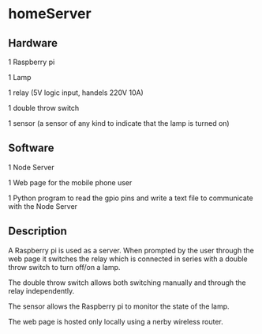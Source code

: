 # homeServer

Hardware
------------------------
1 Raspberry pi

1 Lamp

1 relay (5V logic input, handels 220V 10A)

1 double throw switch

1 sensor (a sensor of any kind to indicate that the lamp is turned on)

Software
------------------------
1 Node Server

1 Web page for the mobile phone user

1 Python program to read the gpio pins and write a text file to communicate with the Node Server 

Description
------------------------
A Raspberry pi is used as a server. When prompted by the user through the web page
it switches the relay which is connected in series with a double throw switch to 
turn off/on a lamp.

The double throw switch allows both switching manually and through the relay independently.

The sensor allows the Raspberry pi to monitor the state of the lamp.

The web page is hosted only locally using a nerby wireless router.
